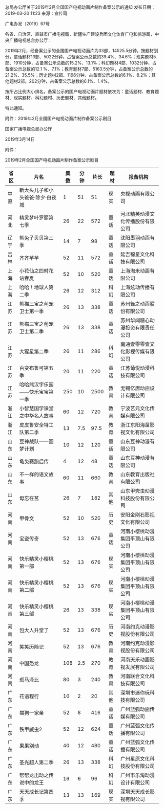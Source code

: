 总局办公厅关于2019年2月全国国产电视动画片制作备案公示的通知
发布日期：2019-03-20 11:23 	来源：宣传司      

广电办发〔2019〕67号

各省、自治区、直辖市广播电视局，新疆生产建设兵团文化体育广电和旅游局，中央广播电视总台办公厅：

2019年2月，经备案公示的全国国产电视动画片为33部，14525.5分钟。按题材划分，童话题材13部、5022分钟，占备案公示总数的39.4%、34.6%；现实题材5部、1910分钟，占备案公示总数的15.2%、13.1%；科幻题材4部、1032分钟，占备案公示总数的12.1 %、7.1%；教育题材7部、5163.5分钟，占备案公示总数的21.2%、35.5%；历史题材2部、1196分钟，占备案公示总数的6.1%、8.2%；其他题材2部，202分钟，占备案公示总数的6.1%、1.4%。

按所占比例大小排名，备案公示的国产电视动画片题材依次为：童话题材、教育题材、现实题材、科幻题材、历史题材、其他题材。

特此通知。

附件：2019年2月全国国产电视动画片制作备案公示剧目

国家广播电视总局办公厅

2019年3月14日      



附件：

2019年2月全国国产电视动画片制作备案公示剧目

省区 | 片名 | 集数 | 分钟 | 片长 | 题材 | 报备机构
---|----|----|----|----|----|-----
中直 | 新大头儿子和小头爸爸·除夕·白夜城 | 1 | 51 | 51 | 现实 | 央视动画有限公司
河北 | 精灵梦叶罗丽第七季 | 26 | 22 | 572 | 童话 | 河北精英动漫文化传播股份有限公司
辽宁 | 熊兔子贝贝第三季 | 14 | 7 | 98 | 童话 | 沈阳墨羽动画有限公司
吉林 | 齐齐苹苹 | 52 | 11 | 572 | 童话 | 延吉锦星文化科技有限公司
上海 | 小花仙之四时花语春夏 | 52 | 10 | 520 | 童话 | 上海淘米动画有限公司
上海 | 哈哈！地球人第二季 | 26 | 12 | 312 | 科幻 | 上海炫动传播有限公司
江苏 | 熊猫三宝之萌宠卫士第一季 | 26 | 13 | 338 | 童话 | 苏州舞之动画股份有限公司
江苏 | 熊猫三宝之萌宠卫士第二季 | 26 | 13 | 338 | 童话 | 苏州华闻糖心动漫投资有限责任公司
江苏 | 大猩星第二季 | 26 | 11 | 286 | 科幻 | 南通壹零零壹文化影视传媒有限公司
江苏 | 百变布鲁可第五季 | 20 | 11 | 220 | 童话 | 江苏葡悦动漫科技有限公司
江苏 | 哈哈熊汉字乐园——快乐宝宝第一季 | 250 | 10 | 2500 | 教育 | 无锡亿唐动画设计有限公司
浙江 | 小智慧国学课堂之中华名人故事 | 60 | 12 | 720 | 教育 | 宁波艺元文化传媒有限公司
浙江 | 皮皮鲁安全特工队第二季 | 13 | 7.5 | 97.5 | 教育 | 浙江东阳海童影视文化有限公司
山东 | 豆神战队——圆梦计划 | 10 | 12 | 120 | 童话 | 山东豆神动漫有限公司
山东 | 龟兔赛跑后传 | 4 | 12 | 48 | 童话 | 山东豆神动漫有限公司
山东 | 不一样的语文故事 | 60 | 11 | 660 | 教育 | 山东教育出版社有限公司
山东 | 毋忘在莒 | 26 | 7 | 182 | 其他 | 山东甲壳虫动漫科技股份有限公司
河南 | 甲骨文 | 52 | 10 | 520 | 历史 | 安阳金刚石影视文化有限公司
河南 | 宝瓷传奇 | 52 | 13 | 676 | 童话 | 河南小樱桃动漫集团平顶山有限公司
河南 | 快乐精灵小樱桃第一部 | 52 | 13 | 676 | 现实 | 河南小樱桃动漫集团平顶山有限公司
河南 | 快乐精灵小樱桃第二部 | 52 | 13 | 676 | 现实 | 河南小樱桃动漫集团平顶山有限公司
河南 | 快乐精灵小樱桃第三部 | 26 | 13 | 338 | 现实 | 河南小樱桃动漫集团平顶山有限公司
河南 | 包大人升堂了 | 52 | 13 | 676 | 历史 | 河南约克动漫影视股份有限公司
河南 | 笑笑历险记 | 52 | 13 | 676 | 教育 | 河南约克动漫影视股份有限公司
河南 | 中国恐龙 | 108 | 2.5 | 270 | 教育 | 河南天乐动画影视发展有限公司
河南 | 斑马泽比 | 80 | 3 | 240 | 教育 | 河南联合文化科技有限公司
广东 | 花语程行 | 10 | 2 | 20 | 其他 | 深圳市迷你玩科技有限公司
广东 | 猫狗一家亲 | 52 | 8 | 416 | 童话 | 广州蓝弧动画传媒有限公司
广东 | 铁甲威虫2 | 52 | 12 | 624 | 童话 | 广州蓝弧文化传播有限公司
广东 | 果果别动 | 40 | 12 | 480 | 童话 | 广州蓝弧文化传播有限公司
广东 | 圣光超人第二季 | 26 | 13 | 338 | 科幻 | 广州星原文化科技股份有限公司
广东 | 帮帮龙出动之传说中的龙王 | 16 | 6 | 96 | 科幻 | 广州市乐淘动漫设计有限公司
广东 | 天天成长记第四季 | 13 | 13 | 169 | 现实 | 深圳天天成长影视有限公司




